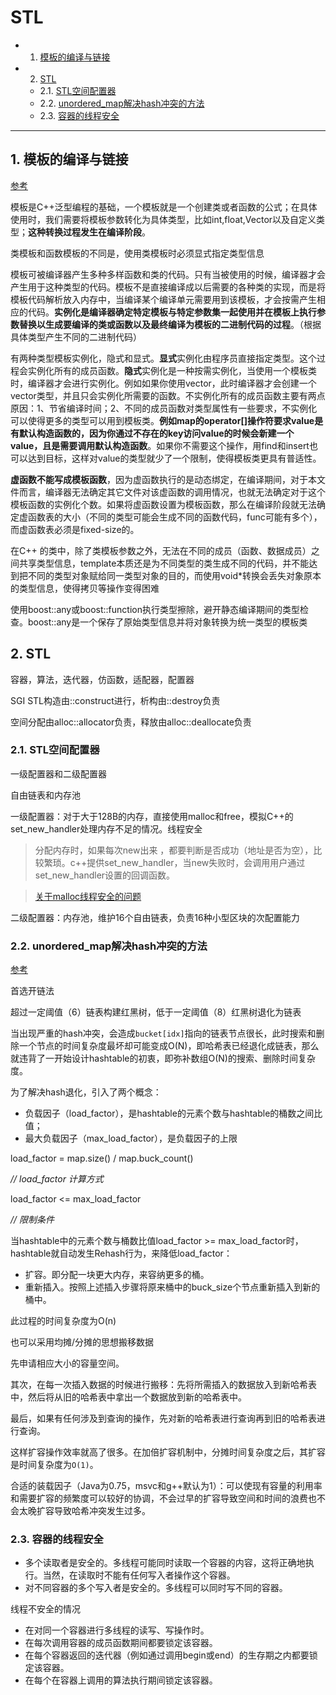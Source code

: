 # STL

<!-- vscode-markdown-toc -->
* 1. [模板的编译与链接](#CompileAndLink)
* 2. [STL](#STL)
	* 2.1. [STL空间配置器](#STLAllocator)
	* 2.2. [unordered_map解决hash冲突的方法](#unordered_maphash)
	* 2.3. [容器的线程安全](#-1)

<!-- vscode-markdown-toc-config
	numbering=true
	autoSave=true
	/vscode-markdown-toc-config -->
<!-- /vscode-markdown-toc -->



---

##  1. <a name='CompileAndLink'></a>模板的编译与链接

[参考](https://blog.csdn.net/c_base_jin/article/details/72861789)

模板是C++泛型编程的基础，一个模板就是一个创建类或者函数的公式；在具体使用时，我们需要将模板参数转化为具体类型，比如int,float,Vector以及自定义类型；**这种转换过程发生在编译阶段**。

类模板和函数模板的不同是，使用类模板时必须显式指定类型信息

模板可被编译器产生多种多样函数和类的代码。只有当被使用的时候，编译器才会产生用于这种类型的代码。模板不是直接编译成以后需要的各种类的实现，而是将模板代码解析放入内存中，当编译某个编译单元需要用到该模板，才会按需产生相应的代码。**实例化是编译器确定特定模板与特定参数集一起使用并在模板上执行参数替换以生成要编译的类或函数以及最终编译为模板的二进制代码的过程**。（根据具体类型产生不同的二进制代码）

有两种类型模板实例化，隐式和显式。**显式**实例化由程序员直接指定类型。这个过程会实例化所有的成员函数。**隐式**实例化是一种按需实例化，当使用一个模板类时，编译器才会进行实例化。例如如果你使用vector，此时编译器才会创建一个vector类型，并且只会实例化所需要的函数。不实例化所有的成员函数主要有两点原因：1、节省编译时间；2、不同的成员函数对类型属性有一些要求，不实例化可以使得更多的类型可以用到模板类。**例如map的operator[]操作符要求value是有默认构造函数的，因为你通过不存在的key访问value的时候会新建一个value，且是需要调用默认构造函数**。如果你不需要这个操作，用find和insert也可以达到目标，这样对value的类型就少了一个限制，使得模板类更具有普适性。

**虚函数不能写成模板函数**，因为虚函数执行的是动态绑定，在编译期间，对于本文件而言，编译器无法确定其它文件对该虚函数的调用情况，也就无法确定对于这个模板函数的实例化个数。如果将虚函数设置为模板函数，那么在编译阶段就无法确定虚函数表的大小（不同的类型可能会生成不同的函数代码，func<T>可能有多个），而虚函数表必须是fixed-size的。

在C++ 的类中，除了类模板参数之外，无法在不同的成员（函数、数据成员）之间共享类型信息，template本质还是为不同类型的类生成不同的代码，并不能达到把不同的类型对象赋给同一类型对象的目的，而使用void*转换会丢失对象原本的类型信息，使得拷贝等操作变得困难

使用boost::any或boost::function执行类型擦除，避开静态编译期间的类型检查。boost::any是一个保存了原始类型信息并将对象转换为统一类型的模板类


##  2. <a name='STL'></a>STL

容器，算法，迭代器，仿函数，适配器，配置器

SGI STL构造由::construct进行，析构由::destroy负责

空间分配由alloc::allocator负责，释放由alloc::deallocate负责

###  2.1. <a name='STLAllocator'></a>STL空间配置器

一级配置器和二级配置器

自由链表和内存池

一级配置器：对于大于128B的内存，直接使用malloc和free，模拟C++的set_new_handler处理内存不足的情况。线程安全

> 分配内存时，如果每次new出来 ，都要判断是否成功（地址是否为空），比较繁琐。c++提供set_new_handler，当new失败时，会调用用户通过set_new_handler设置的回调函数。

> [关于malloc线程安全的问题](./C++.md/#malloc分配规则内存边界对齐及malloc的线程安全) 

二级配置器：内存池，维护16个自由链表，负责16种小型区块的次配置能力

###  2.2. <a name='unordered_maphash'></a>unordered_map解决hash冲突的方法

[参考](https://zhuanlan.zhihu.com/p/346539485)

首选开链法

超过一定阈值（6）链表构建红黑树，低于一定阈值（8）红黑树退化为链表

当出现严重的hash冲突，会造成`bucket[idx]`指向的链表节点很长，此时搜索和删除一个节点的时间复杂度最坏却可能变成O(N)，即哈希表已经退化成链表，那么就违背了一开始设计hashtable的初衷，即弥补数组O(N)的搜索、删除时间复杂度。

为了解决hash退化，引入了两个概念：

- 负载因子（load_factor），是hashtable的元素个数与hashtable的桶数之间比值；
- 最大负载因子（max_load_factor），是负载因子的上限

load_factor = map.size() / map.buck_count()

*// load_factor 计算方式*

load_factor <= max_load_factor

*// 限制条件*

当hashtable中的元素个数与桶数比值load_factor >= max_load_factor时，hashtable就自动发生Rehash行为，来降低load_factor：

- 扩容。即分配一块更大内存，来容纳更多的桶。
- 重新插入。按照上述插入步骤将原来桶中的buck_size个节点重新插入到新的桶中。

此过程的时间复杂度为O(n)

也可以采用均摊/分摊的思想搬移数据

先申请相应大小的容量空间。

其次，在每一次插入数据的时候进行搬移：先将所需插入的数据放入到新哈希表中，然后将从旧的哈希表中拿出一个数据放到新的哈希表中。

最后，如果有任何涉及到查询的操作，先对新的哈希表进行查询再到旧的哈希表进行查询。

这样扩容操作效率就高了很多。在加倍扩容机制中，分摊时间复杂度之后，其扩容是时间复杂度为`O(1)`。

合适的装载因子（Java为0.75，msvc和g++默认为1）：可以使现有容量的利用率和需要扩容的频繁度可以较好的协调，不会过早的扩容导致空间和时间的浪费也不会太晚扩容导致哈希冲突发生过多。

###  2.3. <a name='-1'></a>容器的线程安全

- 多个读取者是安全的。多线程可能同时读取一个容器的内容，这将正确地执行。当然，在读取时不能有任何写入者操作这个容器。
- 对不同容器的多个写入者是安全的。多线程可以同时写不同的容器。

线程不安全的情况

- 在对同一个容器进行多线程的读写、写操作时。
- 在每次调用容器的成员函数期间都要锁定该容器。
- 在每个容器返回的迭代器（例如通过调用begin或end）的生存期之内都要锁定该容器。
- 在每个在容器上调用的算法执行期间锁定该容器。





